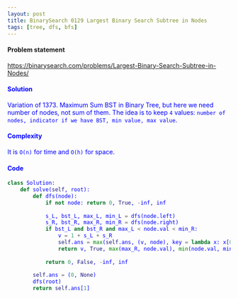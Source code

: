 ```yaml
---
layout: post
title: BinarySearch 0129 Largest Binary Search Subtree in Nodes
tags: [tree, dfs, bfs]
---
```


#### Problem statement

<a href="https://binarysearch.com/problems/Largest-Binary-Search-Subtree-in-Nodes/"> <font color = blue>https://binarysearch.com/problems/Largest-Binary-Search-Subtree-in-Nodes/

#### Solution
Variation of 1373. Maximum Sum BST in Binary Tree, but here we need number of nodes, not sum of them.
The idea is to keep `4` values: `number of nodes, indicator if we have BST, min value, max value`.

#### Complexity
It is `O(n)` for time and `O(h)` for space.

#### Code
```python
class Solution:
    def solve(self, root):
        def dfs(node):
            if not node: return 0, True, -inf, inf
            
            s_L, bst_L, max_L, min_L = dfs(node.left)
            s_R, bst_R, max_R, min_R = dfs(node.right)
            if bst_L and bst_R and max_L < node.val < min_R:
                v = 1 + s_L + s_R
                self.ans = max(self.ans, (v, node), key = lambda x: x[0])
                return v, True, max(max_R, node.val), min(node.val, min_L)
            
            return 0, False, -inf, inf
        
        self.ans = (0, None)
        dfs(root)
        return self.ans[1]
```
